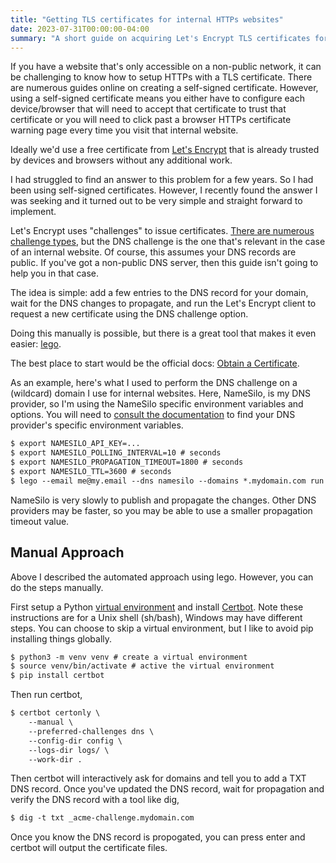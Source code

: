 ```yaml
---
title: "Getting TLS certificates for internal HTTPs websites"
date: 2023-07-31T00:00:00-04:00
summary: "A short guide on acquiring Let's Encrypt TLS certificates for internal websites using the DNS challenge."
---
```



If you have a website that's only accessible on a non-public network, it can be
challenging to know how to setup HTTPs with a TLS certificate. There are
numerous guides online on creating a self-signed certificate. However,
using a self-signed certificate means you either have to configure each
device/browser that will need to accept that certificate to trust that
certificate or you will need to click past a browser HTTPs certificate warning page
every time you visit that internal website.

Ideally we'd use a free certificate from [Let's
Encrypt](https://letsencrypt.org/) that is already trusted by devices and
browsers without any additional work.

I had struggled to find an answer to this problem for a few years. So I had been
using self-signed certificates. However, I recently found the answer I was
seeking and it turned out to be very simple and straight forward to implement.

Let's Encrypt uses "challenges" to issue certificates. [There are numerous
challenge types](https://letsencrypt.org/docs/challenge-types/), but the DNS
challenge is the one that's relevant in the case of an internal website. Of
course, this assumes your DNS records are public. If you've got a non-public DNS
server, then this guide isn't going to help you in that case.

The idea is simple: add a few entries to the DNS record for your domain, wait
for the DNS changes to propagate, and run the Let's Encrypt client to request a
new certificate using the DNS challenge option.

Doing this manually is possible, but there is a great tool that makes it even
easier: [lego](https://github.com/go-acme/lego).

The best place to start would be the official docs: [Obtain a Certificate](https://go-acme.github.io/lego/usage/cli/obtain-a-certificate/).

As an example, here's what I used to perform the DNS challenge on a (wildcard)
domain I use for internal websites. Here, NameSilo, is my DNS provider, so I'm
using the NameSilo specific environment variables and options. You will need to
[consult the documentation](https://go-acme.github.io/lego/dns/#dns-providers)
to find your DNS provider's specific environment variables.

```txt
$ export NAMESILO_API_KEY=...
$ export NAMESILO_POLLING_INTERVAL=10 # seconds
$ export NAMESILO_PROPAGATION_TIMEOUT=1800 # seconds
$ export NAMESILO_TTL=3600 # seconds
$ lego --email me@my.email --dns namesilo --domains *.mydomain.com run
```

NameSilo is very slowly to publish and propagate the changes. Other DNS
providers may be faster, so you may be able to use a smaller propagation timeout
value.


## Manual Approach

Above I described the automated approach using lego. However, you can do the
steps manually.

First setup a Python [virtual
environment](https://docs.python.org/3/library/venv.html) and install
[Certbot](https://certbot.eff.org/). Note these instructions are for a Unix
shell (sh/bash), Windows may have different steps. You can choose to skip a
virtual environment, but I like to avoid pip installing things globally.

```txt
$ python3 -m venv venv # create a virtual environment
$ source venv/bin/activate # active the virtual environment
$ pip install certbot
```

Then run certbot,

```txt
$ certbot certonly \
    --manual \
    --preferred-challenges dns \
    --config-dir config \
    --logs-dir logs/ \
    --work-dir .
```

Then certbot will interactively ask for domains and tell you to add a
TXT DNS record. Once you've updated the DNS record, wait for propagation and
verify the DNS record with a tool like dig,

```txt
$ dig -t txt _acme-challenge.mydomain.com
```

Once you know the DNS record is propogated, you can press enter and certbot will
output the certificate files.
